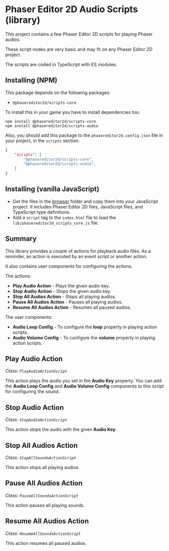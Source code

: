 # Phaser Editor 2D Audio Scripts (library)

This project contains a few Phaser Editor 2D scripts for playing Phaser audios.

These script nodes are very basic and may fit on any Phaser Editor 2D project.

The scripts are coded in TypeScript with ES modules.

## Installing (NPM)

This package depends on the following packages:

- `@phasereditor2d/scripts-core`

To install this in your game you have to install dependencies too:

```
npm install @phasereditor2d/scripts-core
npm install @phasereditor2d/scripts-audio
```

Also, you should add this package to the `phasereditor2d.config.json` file in your project, in the `scripts` section:

```json
{
    "scripts": [
        "@phasereditor2d/scripts-core",
        "@phasereditor2d/scripts-audio",
    ]
}
```

## Installing (vanilla JavaScript)

* Get the files in the [browser](./browser/) folder and copy them into your JavaScript project. It includes Phaser Editor 2D files, JavaScript files, and TypeScript type definitions.
* Add a `script` tag to the `index.html` file to load the `lib/phasereditor2d_scripts_core.js` file.

## Summary

This library provides a couple of actions for playback audio files. As a reminder, an action is executed by an event script or another action.

It also contains user components for configuring the actions.

The actions:

* **Play Audio Action** - Plays the given audio key.
* **Stop Audio Action** - Stops the given audio key.
* **Stop All Audios Action** - Stops all playing audios.
* **Pause All Audios Action** - Pauses all playing audios.
* **Resume All Audios Action** - Resumes all paused audios.

The user components:

* **Audio Loop Config** - To configure the **loop** property in playing action scripts.
* **Audio Volume Config** - To configure the **volume** property in playing action scripts.

## Play Audio Action

*Class: `PlayAudioActionScript`*

This action plays the audio you set in the **Audio Key** property. You can add the **Audio Loop Config** and **Audio Volume Config** components to this script for configuring the sound.

## Stop Audio Action

*Class: `StopAudioActionScript`*

This action stops the audio with the given **Audio Key**.

## Stop All Audios Action

*Class: `StopAllSoundsActionScript`*

This action stops all playing audios.

## Pause All Audios Action

*Class: `PauseAllSoundsActionScript`*

This action pauses all playing sounds.

## Resume All Audios Action

*Class: `ResumeAllSoundsActionScript`*

This action resumes all paused audios.